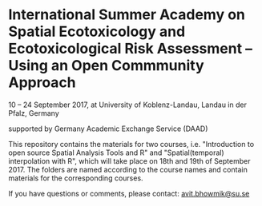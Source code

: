 # International Summer Academy on Spatial Ecotoxicology and Ecotoxicological Risk Assessment – Using an Open Commmunity Approach

10 – 24 September 2017, at University of Koblenz-Landau, Landau in der Pfalz, Germany

supported by Germany Academic Exchange Service (DAAD)

This repository contains the materials for two courses, i.e. "Introduction to open source Spatial Analysis Tools and R" and "Spatial(temporal) interpolation with R", which will take place on 18th and 19th of September 2017. The folders are named according to the course names and contain materials for the corresponding courses.

If you have questions or comments, please contact: avit.bhowmik@su.se  

